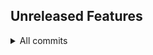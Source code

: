 ## Unreleased Features

<details>
<summary>All commits</summary>
- not done by [@aamirazad](https://github.com/aamirazad) for https://github.com/aamirazad/aamirazad/pull/25 was [merged](https://github.com/aamirazad/aamirazad/compare/479109c179067f39055248c0a4f73d4bd9c79253...5ffa3672b475b07dbfb4585488950097f30923c6) by [@aamirazad](https://github.com/aamirazad)

- hopefully done by [@aamirazad](https://github.com/aamirazad) for https://github.com/aamirazad/aamirazad/pull/24 was [merged](https://github.com/aamirazad/aamirazad/compare/ed88e7a0774224090defc2f9e07c5beab6eaae67...bcee51d81277a2db8b500d4282cf2f1bc3742795) by [@aamirazad](https://github.com/aamirazad)


- nobara-pc: 2025-09-27 20:34:10 by [@aamirazad](https://github.com/aamirazad) for https://github.com/aamirazad/aamirazad/pull/23. [Code changes](https://github.com/aamirazad/aamirazad/compare/d8afa32ae922c08826b81d084cb2909e61418671...eeaca5c26cbd349bef8c7c0fe92ada257ce16786) was merged by [@aamirazad](https://github.com/aamirazad)

</details>


